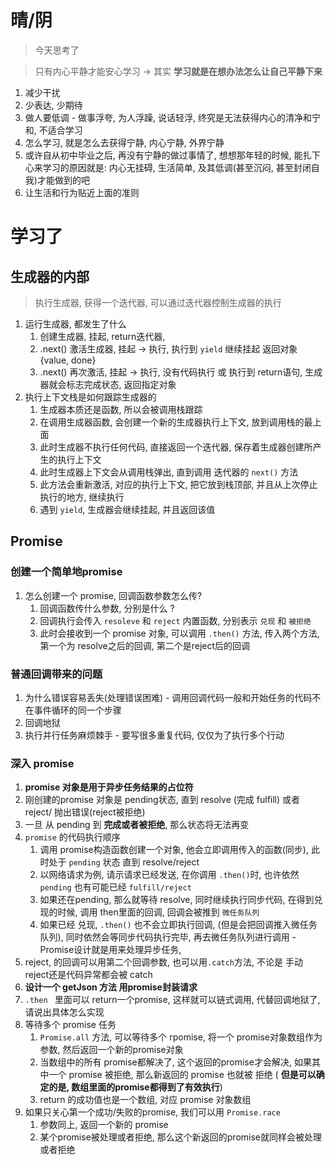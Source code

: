 # 晴/阴

> 今天思考了

> 只有内心平静才能安心学习 -> 其实 **学习就是在想办法怎么让自己平静下来**

1. 减少干扰
2. 少表达, 少期待
3. 做人要低调 - 做事浮夸, 为人浮躁, 说话轻浮, 终究是无法获得内心的清净和宁和, 不适合学习
4. 怎么学习, 就是怎么去获得宁静, 内心宁静, 外界宁静
5. 或许自从初中毕业之后, 再没有宁静的做过事情了, 想想那年轻的时候, 能扎下心来学习的原因就是: 内心无挂碍, 生活简单, 及其低调(甚至沉闷, 甚至封闭自我)才能做到的吧
6. 让生活和行为贴近上面的准则



# 学习了

## 生成器的内部

> 执行生成器, 获得一个迭代器, 可以通过迭代器控制生成器的执行

1. 运行生成器, 都发生了什么
   1. 创建生成器, 挂起, return迭代器, 
   2. .next() 激活生成器, 挂起  -> 执行, 执行到 `yield` 继续挂起 返回对象 {value, done}
   3. .next() 再次激活, 挂起 -> 执行, 没有代码执行 或 执行到 return语句, 生成器就会标志完成状态, 返回指定对象
2. 执行上下文栈是如何跟踪生成器的
   1. 生成器本质还是函数, 所以会被调用栈跟踪
   2. 在调用生成器函数, 会创建一个新的生成器执行上下文, 放到调用栈的最上面
   3. 此时生成器不执行任何代码, 直接返回一个迭代器, 保存着生成器创建所产生的执行上下文
   4. 此时生成器上下文会从调用栈弹出, 直到调用 迭代器的 `next()` 方法
   5. 此方法会重新激活, 对应的执行上下文, 把它放到栈顶部, 并且从上次停止执行的地方, 继续执行
   6. 遇到 `yield`, 生成器会继续挂起, 并且返回该值





## Promise

### 创建一个简单地promise

1. 怎么创建一个 promise, 回调函数参数怎么传?
   1. 回调函数传什么参数, 分别是什么 ?
   2. 回调执行会传入 `resoleve` 和 `reject` 内置函数, 分别表示 `兑现` 和 `被拒绝`
   3. 此时会接收到一个 promise 对象, 可以调用 `.then()` 方法, 传入两个方法, 第一个为 resolve之后的回调, 第二个是reject后的回调

### 普通回调带来的问题

1. 为什么错误容易丢失(处理错误困难) - 调用回调代码一般和开始任务的代码不在事件循环的同一个步骤
2. 回调地狱
3. 执行并行任务麻烦棘手 - 要写很多重复代码, 仅仅为了执行多个行动



### 深入 promise

1. **promise 对象是用于异步任务结果的占位符**
2. 刚创建的promise 对象是 pending状态, 直到 resolve (完成 fulfill) 或者 reject/ 抛出错误(reject被拒绝)
3. 一旦 从 pending 到 **完成或者被拒绝**, 那么状态将无法再变
4. `promise` 的代码执行顺序
   1. 调用 promise构造函数创建一个对象, 他会立即调用传入的函数(同步), 此时处于 `pending` 状态 直到 resolve/reject
   2. 以网络请求为例, 请示请求已经发送, 在你调用 `.then()`时, 也许依然 `pending` 也有可能已经 `fulfill/reject`
   3. 如果还在pending, 那么就等待 resolve, 同时继续执行同步代码, 在得到兑现的时候, 调用 then里面的回调, 回调会被推到 `微任务队列`
   4. 如果已经 兑现, `.then()` 也不会立即执行回调, (但是会把回调推入微任务队列), 同时依然会等同步代码执行完毕, 再去微任务队列进行调用 - Promise设计就是用来处理异步任务, 
5. reject, 的回调可以用第二个回调参数, 也可以用`.catch`方法, 不论是 手动reject还是代码异常都会被 catch
6. **设计一个 getJson 方法 用promise封装请求**
7. `.then `  里面可以 return一个promise, 这样就可以链式调用, 代替回调地狱了, 请说出具体怎么实现
8. 等待多个 promise 任务
   1. `Promise.all` 方法, 可以等待多个 rpomise, 将一个 promise对象数组作为参数, 然后返回一个新的promise对象
   2. 当数组中的所有 promise都解决了, 这个返回的promise才会解决, 如果其中一个 promise 被拒绝, 那么新返回的 promise 也就被 拒绝 ( **但是可以确定的是, 数组里面的promise都得到了有效执行**)
   3. return 的成功值也是一个数组, 对应 promise 对象数组
9. 如果只关心第一个成功/失败的promise, 我们可以用 `Promise.race`
   1. 参数同上, 返回一个新的 promise
   2. 某个promise被处理或者拒绝, 那么这个新返回的promise就同样会被处理或者拒绝

